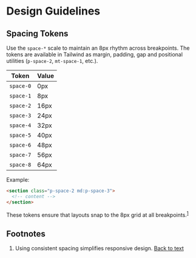 # Design Guidelines

## Spacing Tokens

Use the `space-*` scale to maintain an 8px rhythm across breakpoints. The tokens are available in Tailwind as margin, padding, gap and positional utilities (`p-space-2`, `mt-space-1`, etc.).

| Token | Value |
|-------|-------|
| `space-0` | 0px |
| `space-1` | 8px |
| `space-2` | 16px |
| `space-3` | 24px |
| `space-4` | 32px |
| `space-5` | 40px |
| `space-6` | 48px |
| `space-7` | 56px |
| `space-8` | 64px |

Example:

```html
<section class="p-space-2 md:p-space-3">
  <!-- content -->
</section>
```

These tokens ensure that layouts snap to the 8px grid at all breakpoints.<sup id="fnref1"><a href="#fn1">1</a></sup>

## Footnotes

<ol>
  <li id="fn1">
    Using consistent spacing simplifies responsive design.
    <a href="#fnref1">Back to text</a>
  </li>
</ol>
